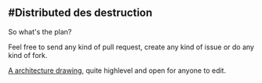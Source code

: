 #Distributed des destruction
---

So what's the plan?


Feel free to send any kind of pull request, create any kind of issue or do any kind of fork.

[A architecture drawing](https://docs.google.com/drawings/d/14iTVmZocoKadTStr2IOqnQIS9gQdXi5Y47CNNrqueBU/edit), quite highlevel and open for anyone to edit.